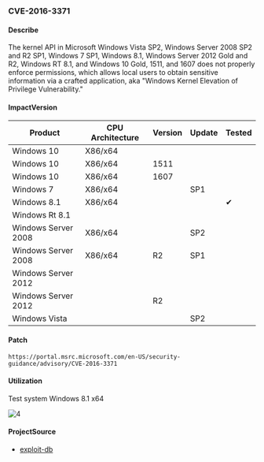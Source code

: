 ### CVE-2016-3371

#### Describe

The kernel API in Microsoft Windows Vista SP2, Windows Server 2008 SP2 and R2 SP1, Windows 7 SP1, Windows 8.1, Windows Server 2012 Gold and R2, Windows RT 8.1, and Windows 10 Gold, 1511, and 1607 does not properly enforce permissions, which allows local users to obtain sensitive information via a crafted application, aka "Windows Kernel Elevation of Privilege Vulnerability."


#### ImpactVersion

| Product             | CPU Architecture | Version | Update | Tested             |
| ------------------- | ---------------- | ------- | ------ | ------------------ |
| Windows 10          | X86/x64          |         |        |                    |
| Windows 10          | X86/x64          | 1511    |        |                    |
| Windows 10          | X86/x64          | 1607    |        |                    |
| Windows 7           | X86/x64          |         | SP1    |                    |
| Windows 8.1         | X86/x64          |         |        | &#10004; |
| Windows Rt 8.1      |                  |         |        |                    |
| Windows Server 2008 | X86/x64          |         | SP2    |                    |
| Windows Server 2008 | X86/x64          | R2      | SP1    |                    |
| Windows Server 2012 |                  |         |        |                    |
| Windows Server 2012 |                  | R2      |        |                    |
| Windows Vista       |                  |         | SP2    |                    |

#### Patch

```
https://portal.msrc.microsoft.com/en-US/security-guidance/advisory/CVE-2016-3371
```

#### Utilization

Test system Windows 8.1 x64

![4](https://raw.github.com/Ascotbe/Random-img/master/Kernelhub/CVE-2016-3371_win_8.1_x64.gif)

#### ProjectSource

- [exploit-db](https://www.exploit-db.com/exploits/40429)

